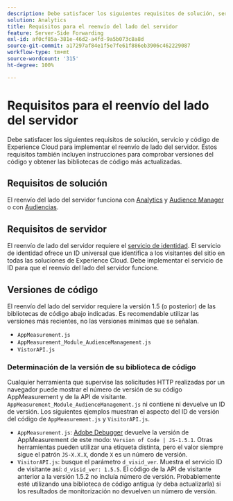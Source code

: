 ```yaml
---
description: Debe satisfacer los siguientes requisitos de solución, servicio y código de Experience Cloud para implementar el reenvío de lado del servidor. Estos requisitos también incluyen instrucciones para comprobar versiones del código y obtener las bibliotecas de código más actualizadas.
solution: Analytics
title: Requisitos para el reenvío del lado del servidor
feature: Server-Side Forwarding
exl-id: af0cf85a-381e-46d2-a4fd-9a5b073c8a8d
source-git-commit: a17297af84e1f5e7fe61f886eb3906c462229087
workflow-type: tm+mt
source-wordcount: '315'
ht-degree: 100%

---
```


# Requisitos para el reenvío del lado del servidor

Debe satisfacer los siguientes requisitos de solución, servicio y código de Experience Cloud para implementar el reenvío de lado del servidor. Estos requisitos también incluyen instrucciones para comprobar versiones del código y obtener las bibliotecas de código más actualizadas.

## Requisitos de solución

El reenvío del lado del servidor funciona con [Analytics](https://www.adobe.com/es/analytics/adobe-analytics.html) y [Audience Manager](https://www.adobe.com/es/analytics/audience-manager.html) o con [Audiencias](https://experienceleague.adobe.com/docs/core-services/interface/audiences/audience-library.html?lang=es).

## Requisitos de servidor

El reenvío de lado del servidor requiere el [servicio de identidad](https://experienceleague.adobe.com/docs/id-service/using/home.html?lang=es). El servicio de identidad ofrece un ID universal que identifica a los visitantes del sitio en todas las soluciones de Experience Cloud. Debe implementar el servicio de ID para que el reenvío del lado del servidor funcione.

## Versiones de código

El reenvío del lado del servidor requiere la versión 1.5 (o posterior) de las bibliotecas de código abajo indicadas. Es recomendable utilizar las versiones más recientes, no las versiones mínimas que se señalan.

* `AppMeasurement.js`
* `AppMeasurement_Module_AudienceManagement.js`
* `VistorAPI.js`

### Determinación de la versión de su biblioteca de código

Cualquier herramienta que supervise las solicitudes HTTP realizadas por un navegador puede mostrar el número de versión de su código AppMeasurement y de la API de visitante. `AppMeasurement_Module_AudienceManagement.js` ni contiene ni devuelve un ID de versión. Los siguientes ejemplos muestran el aspecto del ID de versión del código de `AppMeasurement.js` y `VisitorAPI.js`.

* `AppMeasurement.js`: [Adobe Debugger](https://experienceleague.adobe.com/docs/analytics/implementation/validate/debugger.html?lang=es) devuelve la versión de AppMeasurement de este modo: `Version of Code | JS-1.5.1`. Otras herramientas pueden utilizar una etiqueta distinta, pero el valor siempre sigue el patrón `JS-X.X.X`, donde `X` es un número de versión.
* `VisitorAPI.js`: busque el parámetro `d_visid_ver`. Muestra el servicio ID de visitante así: `d_visid_ver: 1.5.5`. El código de la API de visitante anterior a la versión 1.5.2 no incluía número de versión. Probablemente esté utilizando una biblioteca de código antigua (y deba actualizarla) si los resultados de monitorización no devuelven un número de versión.
